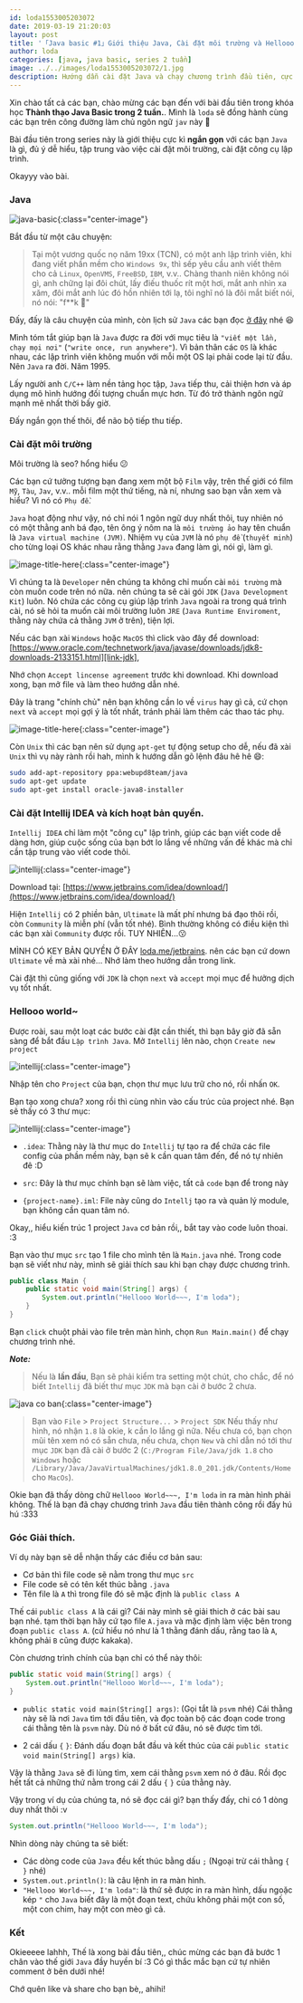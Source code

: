 ```yaml
---
id: loda1553005203072
date: 2019-03-19 21:20:03
layout: post
title: '「Java basic #1」Giới thiệu Java, Cài đặt môi trường và Hellooo world~'
author: loda
categories: [java, java basic, series 2 tuần]
image: ../../images/loda1553005203072/1.jpg
description: Hướng dẫn cài đặt Java và chạy chương trình đầu tiên, cực dễ hiểu
---
```


Xin chào tất cả các bạn, chào mừng các bạn đến với bài đầu tiên trong khóa học **Thành thạo Java Basic trong 2 tuần.**. Mình là `loda` sẽ đồng hành cùng các bạn trên công đường làm chủ ngôn ngữ `jav` này 🤗

Bài đầu tiên trong series này là giới thiệu cực kì **ngắn gọn** với các bạn `Java` là gì, đủ ý dễ hiểu, tập trung vào việc cài đặt môi trường, cài đặt công cụ lập trình. 

Okayyy vào bài.

### Java

![java-basic](../../images/loda1553005203072/4.jpg){:class="center-image"}

Bắt đầu từ một câu chuyện: 

> Tại một vương quốc nọ năm 19xx (TCN), có một anh lập trình viên, khi đang viết phần mềm cho `Windows 9x`, thì sếp yêu cầu anh viết thêm cho cả `Linux`, `OpenVMS`, `FreeBSD`, `IBM`, v.v.. Chàng thanh niên không nói gì, anh chững lại đôi chút, lấy điếu thuốc rít một hơi, mắt anh nhìn xa xăm, đôi mắt anh lúc đó hồn nhiên tới lạ, tôi nghĩ nó là đôi mắt biết nói, nó nói: "f**k 🙂"

Đấy, đấy là câu chuyện của mình, còn lịch sử `Java` các bạn đọc [ở đây][java-wiki] nhé 😆

 Mình tóm tắt giúp bạn là `Java` được ra đời với mục tiêu là `"viết một lần, chạy mọi nơi"` (`"write once, run anywhere"`). Vì bản thân các `OS` là khác nhau, các lập trình viên không muốn với mỗi một OS lại phải code lại từ đầu. Nên `Java` ra đời. Năm 1995. 
 
 Lấy người anh `C/C++` làm nền tảng học tập, `Java` tiếp thu, cải thiện hơn và áp dụng mô hình hướng đối tượng chuẩn mực hơn. Từ đó trở thành ngôn ngữ mạnh mẽ nhất thời bấy giờ.

Đấy ngắn gọn thế thôi, để não bộ tiếp thu tiếp.

### Cài đặt môi trường

Môi trường là seo? hổng hiểu 😕

Các bạn cứ tưởng tượng bạn đang xem một bộ `Film` vậy, trên thế giới có film `Mỹ`, `Tàu`, `Jav`, v.v.. mỗi film một thứ tiếng, nà ní, nhưng sao bạn vẫn xem và hiểu? Vì nó có `Phụ đề`.

`Java` hoạt động như vậy, nó chỉ nói 1 ngôn ngữ duy nhất thôi, tuy nhiên nó có một thằng anh bá đạo, tên ông ý nôm na là `môi trường ảo` hay tên chuẩn là `Java virtual machine (JVM)`. Nhiệm vụ của `JVM` là nó `phụ đề` (`thuyết minh`) cho từng loại OS khác nhau rằng thằng `Java` đang làm gì, nói gì, làm gì.

![image-title-here](../../images/loda1553005203072/2.png){:class="center-image"}

Vì chúng ta là `Developer` nên chúng ta không chỉ muốn cài `môi trường` mà còn muốn code trên nó nữa. nên chúng ta sẽ cài gói `JDK` (`Java Development Kit`) luôn. Nó chứa các công cụ giúp lập trình `Java` ngoài ra trong quá trình cài, nó sẽ hỏi ta muốn cài môi trường luôn `JRE` (`Java Runtime Enviroment`, thằng này chứa cả thằng `JVM` ở trên), tiện lợi.

Nếu các bạn xài `Windows` hoặc `MacOS` thì click vào đây để download:
 [https://www.oracle.com/technetwork/java/javase/downloads/jdk8-downloads-2133151.html][link-jdk], 
 
 Nhớ chọn `Accept lincense agreement` trước khi download. Khi download xong, bạn mở file và làm theo hướng dẫn nhé. 

Đây là trang "chính chủ" nên bạn không cần lo về `virus` hay gì cả, cứ chọn `next` và `accept` mọi gợi ý là tốt nhất, tránh phải làm thêm các thao tác phụ.

![image-title-here](../../images/loda1553005203072/3.jpg){:class="center-image"}

Còn `Unix` thì các bạn nên sử dụng `apt-get` tự động setup cho dễ, nếu đã xài `Unix` thì vụ này rành rồi hah, mình k hướng dẫn gõ lệnh đâu hê hê 😄:

```bash
sudo add-apt-repository ppa:webupd8team/java
sudo apt-get update
sudo apt-get install oracle-java8-installer
```

### Cài đặt Intellij IDEA và kích hoạt bản quyền.

`Intellij IDEA` chỉ làm một "công cụ" lập trình, giúp các bạn viết code dễ dàng hơn, giúp cuộc sống của bạn bớt lo lắng về những vấn đề khác mà chỉ cần tập trung vào viết code thôi.

![intellij](../../images/loda1553005203072/5.png){:class="center-image"}

Download tại: [https://www.jetbrains.com/idea/download/](https://www.jetbrains.com/idea/download/)

Hiện `Intellij` có 2 phiền bản, `Ultimate` là mất phí nhưng bá đạo thôi rồi, còn `Community` là miễn phí (vẫn tốt nhé). Bình thường không có điều kiện thì các bạn xài `Community` được rồi. TUY NHIÊN...😗

MÌNH CÓ KEY BẢN QUYỀN Ở ĐÂY [loda.me/jetbrains][link-key]. nên các bạn cứ down `Ultimate` về mà xài nhé... Nhớ làm theo hướng dẫn trong link.

Cài đặt thì cũng giống với `JDK` là chọn `next` và `accept` mọi mục để hưởng dịch vụ tốt nhất.

### Hellooo world~

Được roài, sau một loạt các bước cài đặt cần thiết, thì bạn bây giờ đã sẵn sàng để bắt đầu `Lập trình Java`. Mở `Intellij` lên nào, chọn `Create new project`

![intellij](../../images/loda1553005203072/5.jpg){:class="center-image"}

Nhập tên cho `Project` của bạn, chọn thư mục lưu trữ cho nó, rồi nhấn `OK`.

Bạn tạo xong chưa? xong rồi thì cùng nhìn vào cấu trúc của project nhé.
Bạn sẽ thấy có 3 thư mục:

![intellij](../../images/loda1553005203072/6.JPG){:class="center-image"}

* `.idea`: Thằng này là thư mục do `Intellij` tự tạo ra để chứa các file config của phần mềm này, bạn sẽ k cần quan tâm đến, để nó tự nhiên đê :D 

* `src`: Đây là thư mục chính bạn sẽ làm việc, tất cả `code` bạn để trong này

* `{project-name}.iml`: File này cũng do `Intellj` tạo ra và quản lý module, bạn không cần quan tâm nó.

Okay,, hiểu kiến trúc 1 project `Java` cơ bản rồi,, bắt tay vào code luôn thoai. :3 

Bạn vào thư mục `src` tạo 1 file cho mình tên là `Main.java` nhé.
Trong code bạn sẽ viết như này, mình sẽ giải thích sau khi bạn chạy được chương trình.

```java
public class Main {
    public static void main(String[] args) {
        System.out.println("Hellooo World~~~, I'm loda");
    }
}
```

Bạn `click` chuột phải vào file trên màn hình, chọn `Run Main.main()` để chạy chương trình nhé.


**_Note:_**

> Nếu là **lần đầu**, Bạn sẽ phải kiểm tra setting một chút, cho chắc, để nó biết `Intellij` đã biết thư mục `JDK` mà bạn cài ở bước 2 chưa.

![java co ban](../../images/loda1553005203072/6.png){:class="center-image"}

> Bạn vào `File` > `Project Structure...` > `Project SDK`
Nếu thấy như hình, nó nhận `1.8` là okie, k cần lo lắng gì nữa. Nếu chưa có, bạn chọn mũi tên xem nó có sẵn chưa, nếu chưa, chọn `New` và chỉ dẫn nó tới thư mục `JDK` bạn đã cài ở bước 2 (`C:/Program File/Java/jdk 1.8` cho `Windows` hoặc `/Library/Java/JavaVirtualMachines/jdk1.8.0_201.jdk/Contents/Home` cho `MacOs`).

Okie bạn đã thấy dòng chữ `Hellooo World~~~, I'm loda` in ra màn hình phải không. Thế là bạn đã chạy chương trình `Java` đầu tiên thành công rồi đấy hú hú :333

### Góc Giải thích. 

Ví dụ này bạn sẽ dễ nhận thấy các điều cơ bản sau:

* Cơ bản thì file code sẽ nằm trong thư mục `src`
* File code sẽ có tên kết thúc bằng `.java`
* Tên file là `A` thì trong file đó sẽ mặc định là `public class A`

Thế cái `public class A` là cái gì? Cái này mình sẽ giải thich ở các bài sau bạn nhé. tạm thời bạn hãy cứ tạo file `A.java` và mặc định làm việc bên trong đoạn `public class A`. (cứ hiểu nó như là 1 thằng đánh dấu, rằng tao là `A`, không phải `B` cũng được kakaka).

Còn chương trình chính của bạn chỉ có thể này thôi:
```java
public static void main(String[] args) {
    System.out.println("Hellooo World~~~, I'm loda");
}
```

* `public static void main(String[] args)`: (Gọi tắt là `psvm` nhé) Cái thằng này sẽ là nơi `Java` tìm tới đầu tiên, và đọc toàn bộ các đoạn code trong cái thằng tên là `psvm` này. Dù nó ở bất cứ đâu, nó sẽ được tìm tới.

* 2 cái dấu `{` `}`: Đánh dấu đoạn bắt đầu và kết thúc của cái `public static void main(String[] args)` kia.

Vậy là thằng `Java` sẽ đi lùng tìm, xem cái thằng `psvm` xem nó ở đâu. Rồi đọc hết tất cả những thứ nằm trong cái 2 dấu `{` `}` của thằng này.

Vậy trong ví dụ của chúng ta, nó sẽ đọc cái gì? bạn thấy đấy, chi có 1 dòng duy nhất thôi :v

```java
System.out.println("Hellooo World~~~, I'm loda");
```
Nhìn dòng này chúng ta sẽ biết:
* Các dòng code của `Java` đều kết thúc bằng dấu `;` (Ngoại trừ cái thằng `{` `}` nhé)
* `System.out.println()`: là câu lệnh in ra màn hình.
* `"Hellooo World~~~, I'm loda"`: là thứ sẽ được in ra màn hình, dấu ngoặc kép `"` cho `Java` biết đây là một đoạn text, chứu không phải một con số, một con chim, hay một con mèo gì cả.

### Kết

Okieeeee lahhh, Thế là xong bài đầu tiên,, chúc mừng các bạn đã bước 1 chân vào thế giới `Java` đầy huyền bí :3 Có gì thắc mắc bạn cứ tự nhiên comment ở bên dưới nhé!

Chớ quên like và share cho bạn bè,, ahihi!


[java-wiki]: https://vi.wikipedia.org/wiki/Java_(ngôn_ngữ_lập_trình)
[link-jdk]: https://www.oracle.com/technetwork/java/javase/downloads/jdk8-downloads-2133151.html
[link-key]: https://loda.me/jetbrains
